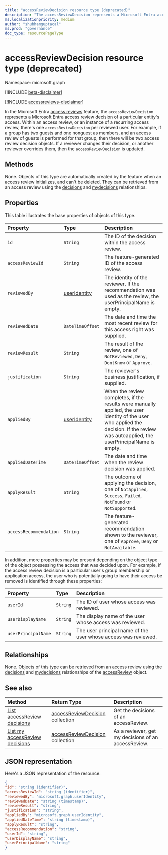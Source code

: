 ```yaml
---
title: "accessReviewDecision resource type (deprecated)"
description: "The accessReviewDecision represents a Microsoft Entra access review decision of a particular entity's access."
ms.localizationpriority: medium
author: "shubhamguptacal"
ms.prod: "governance"
doc_type: resourcePageType
---
```


# accessReviewDecision resource type (deprecated)

Namespace: microsoft.graph

[!INCLUDE [beta-disclaimer](../../includes/beta-disclaimer.md)]

[!INCLUDE [accessreviews-disclaimer](../../includes/accessreviews-disclaimer.md)]

In the Microsoft Entra [access reviews](accessreviews-root.md) feature, the `accessReviewDecision` represents a Microsoft Entra access review decision of a particular entity's access.  Within an access review, or an instance of a recurring access review, there's one `accessReviewDecision` per reviewed user.  For example, if a group has two guests and one nonguest as members, and an access review of guests is performed for that group, then there will be two access review decision objects.  If a reviewer changes their decision, or another reviewer overrides them, then the `accessReviewDecision` is updated.


## Methods

None.  Objects of this type are automatically created by the feature when an access review initializes, and can't be deleted.  They can be retrieved from an access review using the [decisions](../api/accessreview-listdecisions.md) and [mydecisions](../api/accessreview-listmydecisions.md) relationships.

## Properties

This table illustrates the base properties of objects of this type. 

| Property                        | Type                         | Description                                                                                            |
| :------------------------------ | :-----------------------     | :----------------------------------------------------------------------------------------------------- |
| `id`                            |`String`                      | The ID of the decision within the access review.                                                                                     |
| `accessReviewId`                |`String`                      | The feature-generated ID of the access review.                                                                                       |
| `reviewedBy`                    |[userIdentity](useridentity.md)| The identity of the reviewer. If the recommendation was used as the review, the userPrincipalName is empty.                                                                                      |
| `reviewedDate`                  |`DateTimeOffset`              | The date and time the most recent review for this access right was supplied.                                                                         |
| `reviewResult`                  |`String`                      | The result of the review, one of `NotReviewed`, `Deny`, `DontKnow` or `Approve`.                                                                                    |
| `justification`                 |`String`                      | The reviewer's business justification, if supplied.                                                                         |
| `appliedBy`                     |[userIdentity](useridentity.md)| When the review completes, if the results were manually applied, the user identity of the user who applied the decision. If the review was autoapplied, the userPrincipalName is empty.                                                          |
| `appliedDateTime`               |`DateTimeOffset`              | The date and time when the review decision was applied.                                                          |
| `applyResult`                   |`String`                      | The outcome of applying the decision, one of `NotApplied`, `Success`, `Failed`, `NotFound` or `NotSupported`.                      |
| `accessRecommendation`          |`String`                      | The feature- generated recommendation shown to the reviewer, one of `Approve`, `Deny` or `NotAvailable`. |


In addition, more properties may be present depending on the object type of the object possessing the access that was decided upon.  For example, if the access review decision is a particular user's group membership or application access, the user who is potentially going to have their access be removed is identified through these properties:

| Property                        | Type                         | Description                                                                                            |
| :------------------------------ | :-----------------------     | :----------------------------------------------------------------------------------------------------- |
| `userId`                            |`String`                      | The ID of user whose access was reviewed.                                                                                    |
| `userDisplayName`                            |`String`                      | The display name of the user whose access was reviewed.                                                                                     |
| `userPrincipalName`                            |`String`                      | The user principal name of the user whose access was reviewed.                                                                                     |



## Relationships

None.  Objects of this type can be retrieved from an access review using the [decisions](../api/accessreview-listdecisions.md) and [mydecisions](../api/accessreview-listmydecisions.md) relationships of the [accessReview](accessreview.md) object.

## See also

| Method           | Return Type    |Description|
|:---------------|:--------|:----------|
|[List accessReview decisions](../api/accessreview-listdecisions.md) |        [accessReviewDecision](accessreviewdecision.md) collection|    Get the decisions of an accessReview.|
|[List my accessReview decisions](../api/accessreview-listmydecisions.md) |        [accessReviewDecision](accessreviewdecision.md) collection|    As a reviewer, get my decisions of an accessReview.|

## JSON representation

Here's a JSON representation of the resource.

<!-- {
  "blockType": "resource",
  "optionalProperties": [

  ],
  "@odata.type": "microsoft.graph.accessReviewDecision"
}-->

```json
{
"id": "string (identifier)",
"accessReviewId": "string (identifier)",
"reviewedBy": "microsoft.graph.userIdentity",
"reviewedDate": "string (timestamp)",
"reviewResult": "string",
"justification": "string",
"appliedBy": "microsoft.graph.userIdentity",
"appliedDateTime": "string (timestamp)",
"applyResult": "string",
"accessRecommendation": "string",
"userId": "string",
"userDisplayName": "string",
"userPrincipalName": "string"
}

```

<!--
{
  "type": "#page.annotation",
  "description": "accessReviewDecision resource",
  "keywords": "",
  "section": "documentation",
  "tocPath": "",
  "suppressions": []
}
-->
